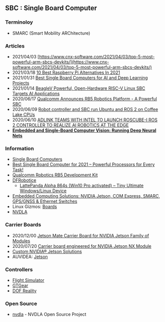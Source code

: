 ## SBC : Single Board Computer 


### Terminoloy
- SMARC (Smart Mobility ARChitecture)


### Articles
- 2021/04/03 [https://www.cnx-software.com/2021/04/03/top-5-most-powerful-arm-sbcs-devkits/](https://www.cnx-software.com/2021/04/03/top-5-most-powerful-arm-sbcs-devkits/)
- 2021/03/18 [10 Best Raspberry Pi Alternatives In 2021](https://analyticsindiamag.com/10-best-raspberry-pi-alternatives-in-2021/)
- 2021/01/31 [Best Single Board Computers for AI and Deep Learning Projects](https://itsfoss.com/best-sbc-for-ai/)
- 2021/01/14 [BeagleV Powerful, Open-Hardware RISC-V Linux SBC Targets AI Applications](https://robu.in/beaglev-powerful-open-hardware-risc-v-linux-sbc-targets-ai-applications/)
- 2020/06/17 [Qualcomm Announces RB5 Robotics Platform - A Powerful SBC](https://www.anandtech.com/show/15856/qualcomm-announces-rb5-robotics-platform-a-powerful-sbc)
- 2020/06/09 [Robot controller and SBC run Ubuntu and ROS 2 on Coffee Lake CPUs](http://linuxgizmos.com/robot-controller-and-sbc-run-ubuntu-and-ros-2-on-coffee-lake-cpus/)
- 2020/06/10 [ADLINK TEAMS WITH INTEL TO LAUNCH ROSCUBE-I ROS 2 CONTROLLER TO REALIZE AI ROBOTICS AT THE EDGE](https://www.electronics-lab.com/adlink-teams-intel-launch-roscube-ros-2-controller-realize-ai-robotics-edge/)
- [**Embedded and Single-Board Computer Vision: Running Deep Neural Nets**](https://www.it-jim.com/blog/embedded-and-single-board-computer-vision-running-deep-neural-nets/)


### Information
- [Single Board Computers](https://www.explainingcomputers.com/sbc.html)
- [Best Single Board Computer for 2021 – Powerful Processors for Every Task!](https://www.onesdr.com/best-single-board-computer/)
- [Qualcomm Robotics RB5 Development Kit](https://developer.qualcomm.com/qualcomm-robotics-rb5-kit)
- [DFRobotice](https://www.dfrobot.com/product-1729.html)
    - [LattePanda Alpha 864s (Win10 Pro activated) – Tiny Ultimate Windows/Linux Device](https://www.dfrobot.com/product-1729.html)
- [Embedded Computing Solutions: NVIDIA Jetson, COM Express, SMARC, GPS/GNSS & Ethernet Switches](https://www.unmannedsystemstechnology.com/company/connect-tech-inc/)
- Linux Gizmos: [Boards](http://linuxgizmos.com/category/boards/)
- [NVDLA](http://nvdla.org/)


### Carrier Boards
- 2020/12/00 [Jetson Mate Carrier Board for NVIDIA Jetson Family of Modules](https://www.hackster.io/news/jetson-mate-carrier-board-for-nvidia-jetson-family-of-modules-fe9a35c92b11)
- 2020/07/20 [Carrier board engineered for NVIDIA Jetson NX Module](https://www.vision-systems.com/boards-software/article/14179907/designcore-carrier-board-for-the-nvidia-jetson-nx-module-released)
- [Custom NVIDIA® Jetson Solutions](https://connecttech.com/services/custom-nvidia-jetson/)
- AUVIDEA: [Jetson](https://auvidea.eu/product-category/jetson/)


### Controllers
- [Flight Simulator](https://dofreality.com/flight-motion-simulator/)
- [GTGear](http://www.gtgear.co.kr/)
- [DOF Reality](https://dofreality.com/)


### Open Source
- [nvdla](https://github.com/nvdla) - NVDLA Open Source Project




